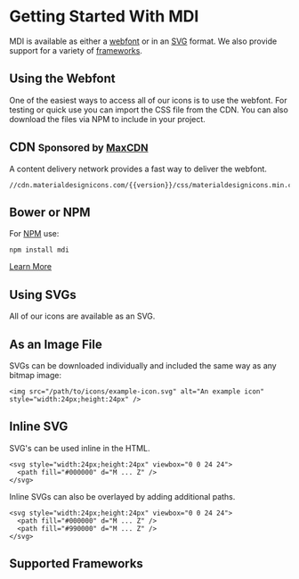 <h1>Getting Started With MDI</h1>
<p>MDI is available as either a
	<a href="#webfont">webfont</a>
	or in an
	<a href="#svg">SVG</a>
	format. We also provide support for a variety of
	<a href="#frameworks">frameworks</a>.</p>

<section>
	<a name="webfont"></a>
	<h1>Using the Webfont</h1>
	<p>One of the easiest ways to access all of our icons is to use the webfont. For testing or quick use you can import the CSS file from the CDN. You can also download the files via NPM to include in your project.</p>
	<div class="row">
		<div class="col-md-8">
			<h2>CDN
				<small>Sponsored by
					<a href="https://www.maxcdn.com/open-source/">MaxCDN</a>
				</small>
			</h2>
			<p>A content delivery network provides a fast way to deliver the webfont.</p>
			<pre><code>//cdn.materialdesignicons.com/{{version}}/css/materialdesignicons.min.css</code></pre>
		</div>
		<div class="col-md-4">
			<h2>Bower or NPM</h2>
			<p>For
				<a href="https://npmjs.com">NPM</a>
				use:</p>
			<pre><code>npm install mdi</code></pre>
		</div>
	</div>
	<a href="#" class="button">Learn More</a>
</section>

<section>
	<a name="svg"></a>
	<h1>Using SVGs</h1>
	<p>All of our icons are available as an SVG.</p>
	<!-- TODO : Explain how to download them -->
	<h2>As an Image File</h2>
	<p>SVGs can be downloaded individually and included the same way as any bitmap image:</p>
	<pre><code>&lt;img src="/path/to/icons/example-icon.svg" alt="An example icon" style="width:24px;height:24px" /&gt;</code></pre>
	<h2>Inline SVG</h2>
	<p>SVG's can be used inline in the HTML.</p>
	<pre><code>&lt;svg style="width:24px;height:24px" viewbox="0 0 24 24"&gt;
  &lt;path fill="#000000" d="M ... Z" /&gt; <!-- account -->
&lt;/svg&gt;</code></pre>
	<p>Inline SVGs can also be overlayed by adding additional paths.</p>
	<pre><code>&lt;svg style="width:24px;height:24px" viewbox="0 0 24 24"&gt;
  &lt;path fill="#000000" d="M ... Z" /&gt; <!-- account -->
  &lt;path fill="#990000" d="M ... Z" /&gt; <!-- block-helper -->
&lt;/svg&gt;</code></pre>
</section>

<section>
	<a name="frameworks"></a>
	<h1>Supported Frameworks</h1>
	<div class="row">
		<!-- TODO : Add cards to link to framework documentation -->
	</div>
</section>
